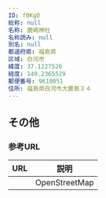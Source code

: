 ```yaml
---
ID: f0KgO
総称: null
名称: 鹿嶋神社
名称読み: null
別名: null
都道府県: 福島県
区域: 白河市
緯度: 37.1227526
経度: 140.2365529
郵便番号: 9610051
住所: 福島県白河市大鹿島３４
---
```


## その他

### 参考URL

| URL | 説明          |
| --- | ------------- |
|     | OpenStreetMap |
